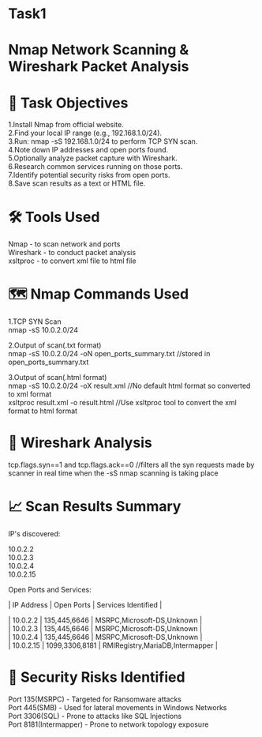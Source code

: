 # Task1
# Nmap Network Scanning &amp; Wireshark Packet Analysis

# 📌 Task Objectives

1.Install Nmap from official website.<br>
2.Find your local IP range (e.g., 192.168.1.0/24).<br>
3.Run: nmap -sS 192.168.1.0/24 to perform TCP SYN scan.<br>
4.Note down IP addresses and open ports found.<br>
5.Optionally analyze packet capture with Wireshark.<br>
6.Research common services running on those ports.<br>
7.Identify potential security risks from open ports.<br>
8.Save scan results as a text or HTML file.<br>

# 🛠️ Tools Used
Nmap - to scan network and ports<br>
Wireshark - to conduct packet analysis<br>
xsltproc - to convert xml file to html file<br>

# 🗺️ Nmap Commands Used
1.TCP SYN Scan<br>
nmap -sS 10.0.2.0/24

2.Output of scan(.txt format)<br>
nmap -sS 10.0.2.0/24 -oN open_ports_summary.txt  //stored in open_ports_summary.txt

3.Output of scan(.html format)<br>
nmap -sS 10.0.2.0/24 -oX result.xml   //No default html format so converted to xml format<br>
xsltproc result.xml -o result.html  //Use xsltproc tool to convert the xml format to html format

# 🦈 Wireshark Analysis

tcp.flags.syn==1 and tcp.flags.ack==0 //filters all the syn requests made by scanner in real time when the -sS nmap scanning is taking place

# 📈 Scan Results Summary

IP's discovered:

10.0.2.2<br>
10.0.2.3<br>
10.0.2.4<br>
10.0.2.15

Open Ports and Services:

|  IP Address  |  Open Ports      |  Services Identified              |

|  10.0.2.2    |  135,445,6646    |  MSRPC,Microsoft-DS,Unknown       |<br>
|  10.0.2.3    |  135,445,6646    |  MSRPC,Microsoft-DS,Unknown       |<br>
|  10.0.2.4    |  135,445,6646    |  MSRPC,Microsoft-DS,Unknown       |<br>
|  10.0.2.15   |  1099,3306,8181  |  RMIRegistry,MariaDB,Intermapper  |

# 🔐 Security Risks Identified

Port 135(MSRPC) - Targeted for Ransomware attacks<br>
Port 445(SMB) - Used for lateral movements in Windows Networks<br>
Port 3306(SQL) - Prone to attacks like SQL Injections<br>
Port 8181(Intermapper) - Prone to network topology exposure
